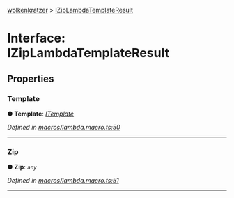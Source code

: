 [wolkenkratzer](../README.md) > [IZipLambdaTemplateResult](../interfaces/iziplambdatemplateresult.md)



# Interface: IZipLambdaTemplateResult


## Properties
<a id="template"></a>

###  Template

**●  Template**:  *[ITemplate](itemplate.md)* 

*Defined in [macros/lambda.macro.ts:50](https://github.com/arminhammer/wolkenkratzer/blob/2f7be77/src/macros/lambda.macro.ts#L50)*





___

<a id="zip"></a>

###  Zip

**●  Zip**:  *`any`* 

*Defined in [macros/lambda.macro.ts:51](https://github.com/arminhammer/wolkenkratzer/blob/2f7be77/src/macros/lambda.macro.ts#L51)*





___


